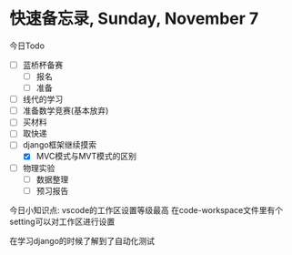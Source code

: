 # 快速备忘录,  Sunday, November 7

今日Todo

* [ ] 蓝桥杯备赛
  * [ ] 报名
  * [ ] 准备
* [ ] 线代的学习
* [ ] 准备数学竞赛(基本放弃)
* [ ] 买材料
* [ ] 取快递
* [ ] django框架继续摸索
  * [x] MVC模式与MVT模式的区别
* [ ] 物理实验
  * [ ] 数据整理
  * [ ] 预习报告

今日小知识点:
vscode的工作区设置等级最高
在code-workspace文件里有个setting可以对工作区进行设置

在学习django的时候了解到了自动化测试